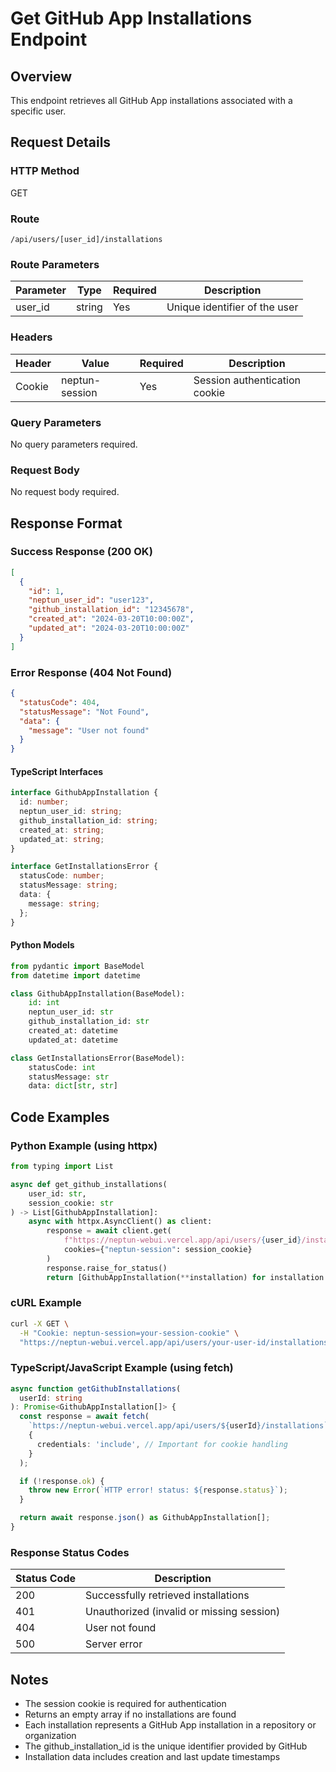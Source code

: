 # Get GitHub App Installations Endpoint

## Overview

This endpoint retrieves all GitHub App installations associated with a specific user.

## Request Details

### HTTP Method

GET

### Route

`/api/users/[user_id]/installations`

### Route Parameters

| Parameter | Type   | Required | Description                              |
|-----------|--------|----------|------------------------------------------|
| user_id   | string | Yes      | Unique identifier of the user           |

### Headers

| Header         | Value          | Required | Description                    |
|----------------|----------------|----------|--------------------------------|
| Cookie         | neptun-session | Yes      | Session authentication cookie  |

### Query Parameters

No query parameters required.

### Request Body

No request body required.

## Response Format

### Success Response (200 OK)

```json
[
  {
    "id": 1,
    "neptun_user_id": "user123",
    "github_installation_id": "12345678",
    "created_at": "2024-03-20T10:00:00Z",
    "updated_at": "2024-03-20T10:00:00Z"
  }
]
```

### Error Response (404 Not Found)

```json
{
  "statusCode": 404,
  "statusMessage": "Not Found",
  "data": {
    "message": "User not found"
  }
}
```

#### TypeScript Interfaces

```typescript
interface GithubAppInstallation {
  id: number;
  neptun_user_id: string;
  github_installation_id: string;
  created_at: string;
  updated_at: string;
}

interface GetInstallationsError {
  statusCode: number;
  statusMessage: string;
  data: {
    message: string;
  };
}
```

#### Python Models

```python
from pydantic import BaseModel
from datetime import datetime

class GithubAppInstallation(BaseModel):
    id: int
    neptun_user_id: str
    github_installation_id: str
    created_at: datetime
    updated_at: datetime

class GetInstallationsError(BaseModel):
    statusCode: int
    statusMessage: str
    data: dict[str, str]
```

## Code Examples

### Python Example (using httpx)

```python
from typing import List

async def get_github_installations(
    user_id: str,
    session_cookie: str
) -> List[GithubAppInstallation]:
    async with httpx.AsyncClient() as client:
        response = await client.get(
            f"https://neptun-webui.vercel.app/api/users/{user_id}/installations",
            cookies={"neptun-session": session_cookie}
        )
        response.raise_for_status()
        return [GithubAppInstallation(**installation) for installation in response.json()]
```

### cURL Example

```bash
curl -X GET \
  -H "Cookie: neptun-session=your-session-cookie" \
  "https://neptun-webui.vercel.app/api/users/your-user-id/installations"
```

### TypeScript/JavaScript Example (using fetch)

```typescript
async function getGithubInstallations(
  userId: string
): Promise<GithubAppInstallation[]> {
  const response = await fetch(
    `https://neptun-webui.vercel.app/api/users/${userId}/installations`,
    {
      credentials: 'include', // Important for cookie handling
    }
  );

  if (!response.ok) {
    throw new Error(`HTTP error! status: ${response.status}`);
  }

  return await response.json() as GithubAppInstallation[];
}
```

### Response Status Codes

| Status Code | Description                                        |
|-------------|----------------------------------------------------|
| 200         | Successfully retrieved installations               |
| 401         | Unauthorized (invalid or missing session)          |
| 404         | User not found                                    |
| 500         | Server error                                      |

## Notes

- The session cookie is required for authentication
- Returns an empty array if no installations are found
- Each installation represents a GitHub App installation in a repository or organization
- The github_installation_id is the unique identifier provided by GitHub
- Installation data includes creation and last update timestamps
